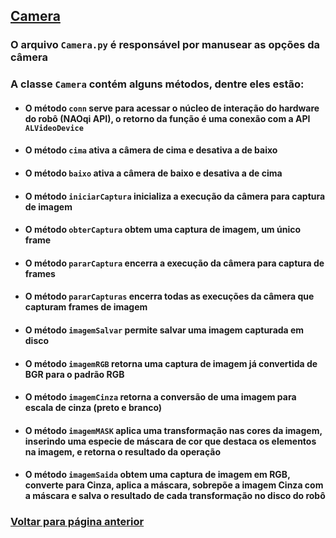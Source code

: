 ## [Camera](./README.md#Camera)

### O arquivo `Camera.py` é responsável por manusear as opções da câmera

### A classe `Camera` contém alguns métodos, dentre eles estão:

* #### O método `conn` serve para acessar o núcleo de interação do hardware do robô (NAOqi API), o retorno da função é uma conexão com a API `ALVideoDevice`

* #### O método `cima` ativa a câmera de cima e desativa a de baixo

* #### O método `baixo` ativa a câmera de baixo e desativa a de cima

* #### O método `iniciarCaptura` inicializa a execução da câmera para captura de imagem

* #### O método `obterCaptura` obtem uma captura de imagem, um único frame

* #### O método `pararCaptura` encerra a execução da câmera para captura de frames

* #### O método `pararCapturas` encerra todas as execuções da câmera que capturam frames de imagem

* #### O método `imagemSalvar` permite salvar uma imagem capturada em disco

* #### O método `imagemRGB` retorna uma captura de imagem já convertida de BGR para o padrão RGB

* #### O método `imagemCinza` retorna a conversão de uma imagem para escala de cinza (preto e branco)

* #### O método `imagemMASK` aplica uma transformação nas cores da imagem, inserindo uma especie de máscara de cor que destaca os elementos na imagem, e retorna o resultado da operação

* #### O método `imagemSaida` obtem uma captura de imagem em RGB, converte para Cinza, aplica a máscara, sobrepõe a imagem Cinza com a máscara e salva o resultado de cada transformação no disco do robô

### [Voltar para página anterior](./README.md#Camera)
